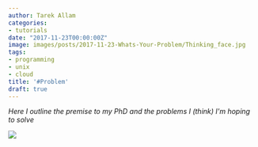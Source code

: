 ```yaml
---
author: Tarek Allam
categories:
- tutorials
date: "2017-11-23T00:00:00Z"
image: images/posts/2017-11-23-Whats-Your-Problem/Thinking_face.jpg
tags:
- programming
- unix
- cloud
title: '#Problem'
draft: true
---
```


*Here I outline the premise to my PhD and the problems I (think) I'm hoping to
solve*

<!--more-->

![](https://imgs.xkcd.com/comics/making_progress.png)
